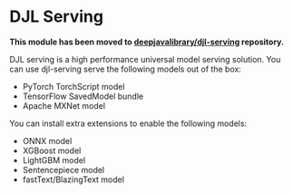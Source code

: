 # DJL Serving

**This module has been moved to [deepjavalibrary/djl-serving](https://github.com/deepjavalibrary/djl-serving) repository.**

DJL serving is a high performance universal model serving solution. You can use djl-serving serve the
following models out of the box:

- PyTorch TorchScript model
- TensorFlow SavedModel bundle
- Apache MXNet model

You can install extra extensions to enable the following models:

- ONNX model
- XGBoost model
- LightGBM model
- Sentencepiece model
- fastText/BlazingText model
